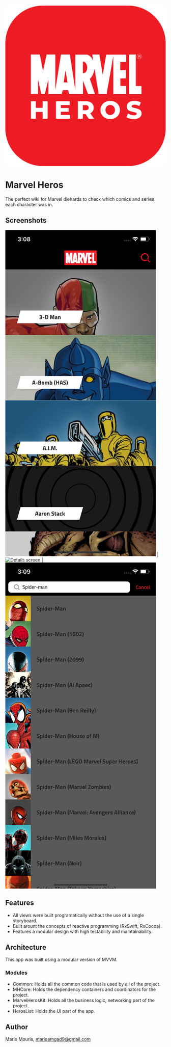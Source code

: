 ![App Logo](Images/Logo.png)
# Marvel Heros
The perfect wiki for Marvel diehards to check which comics and series each character was in.

## Screenshots
![Home screen](Images/home.png)  |  ![Details screen](Images/details.png)  |  ![Search screen](Images/search.png)

## Features
* All views were built programatically without the use of a single storyboard.
* Built arount the concepts of reactive programming (RxSwift, RxCocoa).
* Features a modular design with high testability and maintainability.

## Architecture
This app was built using a modular version of MVVM.

### Modules
* Common: Holds all the common code that is used by all of the project.
* MHCore: Holds the dependency containers and coordinators for the project.
* MarvelHerosKit: Holds all the business logic, networking part of the project.
* HerosList: Holds the UI part of the app.

## Author
Mario Mouris, marioamgad9@gmail.com
